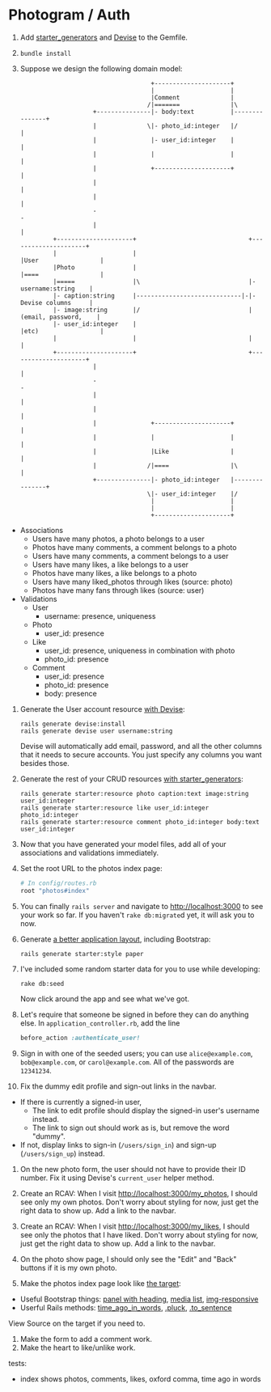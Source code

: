 # Photogram / Auth

1. Add [starter_generators](https://gist.github.com/rbetina/80d3cf2cf82666ed1c0f) and [Devise](https://gist.github.com/rbetina/9ef4a9ffa4604df74bb5) to the Gemfile.
1. `bundle install`
1. Suppose we design the following domain model:

                                           +---------------------+
                                           |                     |
                                           |Comment              |
                                          /|=======              |\
                           +---------------|- body:text          |---------------+
                           |              \|- photo_id:integer   |/              |
                           |               |- user_id:integer    |               |
                           |               |                     |               |
                           |               +---------------------+               |
                           |                                                     |
                           |                                                     |
                           -                                                     -
                           |                                                     |
                +---------------------+                               +---------------------+
                |                     |                               |User                 |
                |Photo                |                               |====                 |
                |=====                |\                              |- username:string    |
                |- caption:string     |-----------------------------|-|- Devise columns     |
                |- image:string       |/                              |(email, password,    |
                |- user_id:integer    |                               |etc)                 |
                |                     |                               |                     |
                +---------------------+                               +---------------------+
                           |                                                     |
                           -                                                     -
                           |                                                     |
                           |                                                     |
                           |               +---------------------+               |
                           |               |                     |               |
                           |               |Like                 |               |
                           |              /|====                 |\              |
                           +---------------|- photo_id:integer   |---------------+
                                          \|- user_id:integer    |/
                                           |                     |
                                           |                     |
                                           +---------------------+

  - Associations
     - Users have many photos, a photo belongs to a user
     - Photos have many comments, a comment belongs to a photo
     - Users have many comments, a comment belongs to a user
     - Users have many likes, a like belongs to a user
     - Photos have many likes, a like belongs to a photo
     - Users have many liked_photos through likes (source: photo)
     - Photos have many fans through likes (source: user)
  - Validations
     - User
         - username: presence, uniqueness
     - Photo
         - user_id: presence
     - Like
         - user_id: presence, uniqueness in combination with photo
         - photo_id: presence
     - Comment
         - user_id: presence
         - photo_id: presence
         - body: presence

1. Generate the User account resource [with Devise](https://gist.github.com/rbetina/9ef4a9ffa4604df74bb5#generate-a-new-model-with-devise):

    ```shell
    rails generate devise:install
    rails generate devise user username:string
    ```

    Devise will automatically add email, password, and all the other columns that it needs to secure accounts. You just specify any columns you want besides those.

1. Generate the rest of your CRUD resources [with starter_generators](https://gist.github.com/rbetina/80d3cf2cf82666ed1c0f#resources):

    ```shell
    rails generate starter:resource photo caption:text image:string user_id:integer
    rails generate starter:resource like user_id:integer photo_id:integer
    rails generate starter:resource comment photo_id:integer body:text user_id:integer
    ```

1. Now that you have generated your model files, add all of your associations and validations immediately.
1. Set the root URL to the photos index page:

    ```ruby
    # In config/routes.rb
    root "photos#index"
    ```
1. You can finally `rails server` and navigate to [http://localhost:3000](http://localhost:3000) to see your work so far. If you haven't `rake db:migrate`d yet, it will ask you to now.
1. Generate [a better application layout](https://gist.github.com/rbetina/80d3cf2cf82666ed1c0f#application-layout), including Bootstrap:

    ```shell
    rails generate starter:style paper
    ```

1. I've included some random starter data for you to use while developing:

    ```shell
    rake db:seed
    ```

    Now click around the app and see what we've got.

1. Let's require that someone be signed in before they can do anything else. In `application_controller.rb`, add the line

    ```ruby
    before_action :authenticate_user!
    ```
1. Sign in with one of the seeded users; you can use `alice@example.com`, `bob@example.com`, or `carol@example.com`. All of the passwords are `12341234`.

1. Fix the dummy edit profile and sign-out links in the navbar.
 - If there is currently a signed-in user,
     - The link to edit profile should display the signed-in user's username instead.
     - The link to sign out should work as is, but remove the word "dummy".
 - If not, display links to sign-in (`/users/sign_in`) and sign-up (`/users/sign_up`) instead.

1. On the new photo form, the user should not have to provide their ID number. Fix it using Devise's `current_user` helper method.

1. Create an RCAV: When I visit [http://localhost:3000/my_photos](http://localhost:3000/my_photos), I should see only my own photos. Don't worry about styling for now, just get the right data to show up. Add a link to the navbar.

1. Create an RCAV: When I visit [http://localhost:3000/my_likes](http://localhost:3000/my_likes), I should see only the photos that I have liked. Don't worry about styling for now, just get the right data to show up. Add a link to the navbar.

1. On the photo show page, I should only see the "Edit" and "Back" buttons if it is my own photo.

1. Make the photos index page look like [the target](https://photogram-auth-target.herokuapp.com/photos):
  - Useful Bootstrap things: [panel with heading](http://getbootstrap.com/components/#panels-heading), [media list](http://getbootstrap.com/components/#media-list), [img-responsive](http://getbootstrap.com/css/#images-responsive)
  - Userful Rails methods: [time_ago_in_words](http://apidock.com/rails/ActionView/Helpers/DateHelper/time_ago_in_words), [.pluck](http://guides.rubyonrails.org/active_record_querying.html#pluck), [.to_sentence](http://apidock.com/rails/Array/to_sentence)

   View Source on the target if you need to.

1. Make the form to add a comment work.
2. Make the heart to like/unlike work.

tests:
 - index shows photos, comments, likes, oxford comma, time ago in words


